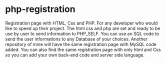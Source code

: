 # php-registration
Registration page with HTML, Css and PHP.
For any developer who would like to speed up their project.
The html css and php are set and ready to be use by user to send information to PHP_SELF.
You can use an SQL code to send the user informations to any Database of your choices.
Another repository of mine will have the same registration page with MySQL code added.
You can also find the same registration page with only html and Css so you can add your own back-end code and server side language.
